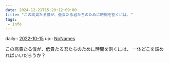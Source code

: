 ```yaml
---
date: 2024-12-21T15:20:12+09:00
title: "この高貴たる僕が、低貴たる君たちのために時間を割くには、"
tags:
 - Info
---
```


daily:: [2022-10-15](Daily_Note/2022-10-15.md)
up:: [NoNames](../Bar/Novel/Chaos/NoNames.md)

この高貴たる僕が、低貴たる君たちのために時間を割くには、
一体どこを詰めればいいだろうか？